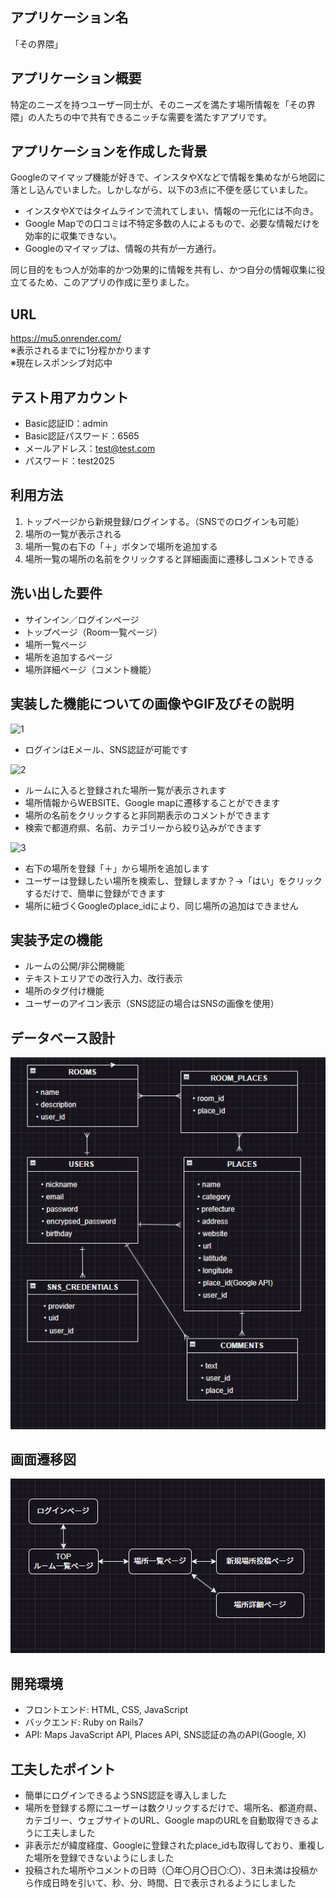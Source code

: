 ## アプリケーション名
「その界隈」
## アプリケーション概要
特定のニーズを持つユーザー同士が、そのニーズを満たす場所情報を「その界隈」の人たちの中で共有できるニッチな需要を満たすアプリです。
## アプリケーションを作成した背景
Googleのマイマップ機能が好きで、インスタやXなどで情報を集めながら地図に落とし込んでいました。しかしながら、以下の3点に不便を感じていました。

- インスタやXではタイムラインで流れてしまい、情報の一元化には不向き。
- Google Mapでの口コミは不特定多数の人によるもので、必要な情報だけを効率的に収集できない。
- Googleのマイマップは、情報の共有が一方通行。

同じ目的をもつ人が効率的かつ効果的に情報を共有し、かつ自分の情報収集に役立てるため、このアプリの作成に至りました。
## URL
https://mu5.onrender.com/<br>
※表示されるまでに1分程かかります<br>
※現在レスポンシブ対応中
## テスト用アカウント
- Basic認証ID：admin 
- Basic認証パスワード：6565
- メールアドレス：test@test.com
- パスワード：test2025
## 利用方法
1. トップページから新規登録/ログインする。（SNSでのログインも可能）
2. 場所の一覧が表示される
3. 場所一覧の右下の「＋」ボタンで場所を追加する
4. 場所一覧の場所の名前をクリックすると詳細画面に遷移しコメントできる
## 洗い出した要件
- サインイン／ログインページ
- トップページ（Room一覧ページ）
- 場所一覧ページ
- 場所を追加するページ
- 場所詳細ページ（コメント機能）

## 実装した機能についての画像やGIF及びその説明
![1](https://github.com/user-attachments/assets/fcaa6bf2-2ccc-4909-a591-37d448fca6f0)
- ログインはEメール、SNS認証が可能です
  
![2](https://github.com/user-attachments/assets/db049455-77d6-4ca9-9fff-b75c92d91778)
- ルームに入ると登録された場所一覧が表示されます
- 場所情報からWEBSITE、Google mapに遷移することができます
- 場所の名前をクリックすると非同期表示のコメントができます
- 検索で都道府県、名前、カテゴリーから絞り込みができます
  
![3](https://github.com/user-attachments/assets/e3877b26-e0c3-4fda-9b29-f4f04b0d1d66)
- 右下の場所を登録「＋」から場所を追加します
- ユーザーは登録したい場所を検索し、登録しますか？→「はい」をクリックするだけで、簡単に登録ができます
- 場所に紐づくGoogleのplace_idにより、同じ場所の追加はできません
## 実装予定の機能
- ルームの公開/非公開機能
- テキストエリアでの改行入力、改行表示
- 場所のタグ付け機能
- ユーザーのアイコン表示（SNS認証の場合はSNSの画像を使用）

## データベース設計
![alt text](image-1.png)
## 画面遷移図
![alt text](image-2.png)
## 開発環境
- フロントエンド: HTML, CSS, JavaScript
- バックエンド: Ruby on Rails7
- API: Maps JavaScript API, Places API, SNS認証の為のAPI(Google, X)
## 工夫したポイント
- 簡単にログインできるようSNS認証を導入しました
- 場所を登録する際にユーザーは数クリックするだけで、場所名、都道府県、カテゴリー、ウェブサイトのURL、Google mapのURLを自動取得できるように工夫しました
- 非表示だが緯度経度、Googleに登録されたplace_idも取得しており、重複した場所を登録できないようにしました
- 投稿された場所やコメントの日時（〇年〇月〇日〇:〇）、3日未満は投稿から作成日時を引いて、秒、分、時間、日で表示されるようにしました

